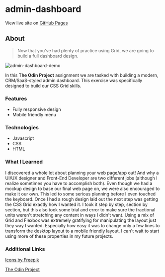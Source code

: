 # admin-dashboard

View live site on [GitHub Pages](https://lucashogg.github.io/admin-dashboard/)

## About

> Now that you’ve had plenty of practice using Grid, we are going to build a full dashboard design.

![admin-dashboard-demo](https://github.com/lucashogg/admin-dashboard/assets/73367876/ec23ab81-6f13-4a2f-98c5-35c555950a89)

In this **The Odin Project** assignment we are tasked with building a modern, CRM/SaaS-styled admin dashboard. This exercise was specifically designed to build our CSS Grid skills.

### Features

-   Fully responsive design
-   Mobile friendly menu

### Technologies

-   Javascript
-   CSS
-   HTML

### What I Learned

I discovered a whole lot about planning your web page/app out! And why a UI/UX designer and Front-End Developer are two different jobs (although I realize sometimes you have to accomplish both). Even though we had a mockup design to base our final web page on, we were also encouraged to make it our own. This led to some serious planning before I even touched the keyboard. Once I had a rough design laid out the next step was getting the CSS Grid exactly how I wanted it. I took it step by step, section by section, but this also took some trial and error to make sure the fractional units weren't stretching any content in ways I didn't want. Using a mix of Grid and Flexbox was extremely gratifying for manipulating the layout just they way I wanted. Especially how easy it was to change only a few lines to transform the desktop layout to a mobile friendly layout. I can't wait to start using more of these properties in my future projects.

### Additional Links

[Icons by Freepik](https://www.freepik.com/author/freepik/icons/detailed-flat-circular-flat_44?t=f&query=characters#from_element=families)

[The Odin Project](https://www.theodinproject.com/)
